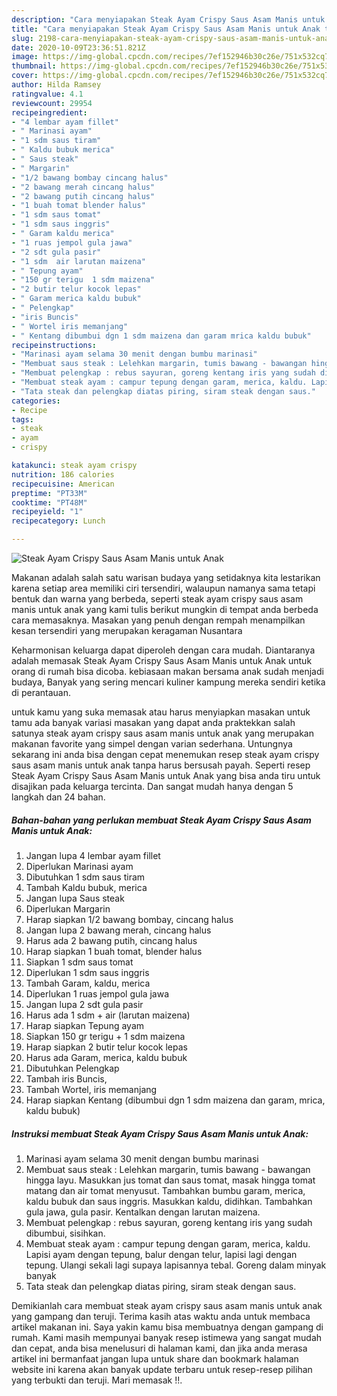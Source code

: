 ```yaml
---
description: "Cara menyiapakan Steak Ayam Crispy Saus Asam Manis untuk Anak teraktual"
title: "Cara menyiapakan Steak Ayam Crispy Saus Asam Manis untuk Anak teraktual"
slug: 2198-cara-menyiapakan-steak-ayam-crispy-saus-asam-manis-untuk-anak-teraktual
date: 2020-10-09T23:36:51.821Z
image: https://img-global.cpcdn.com/recipes/7ef152946b30c26e/751x532cq70/steak-ayam-crispy-saus-asam-manis-untuk-anak-foto-resep-utama.jpg
thumbnail: https://img-global.cpcdn.com/recipes/7ef152946b30c26e/751x532cq70/steak-ayam-crispy-saus-asam-manis-untuk-anak-foto-resep-utama.jpg
cover: https://img-global.cpcdn.com/recipes/7ef152946b30c26e/751x532cq70/steak-ayam-crispy-saus-asam-manis-untuk-anak-foto-resep-utama.jpg
author: Hilda Ramsey
ratingvalue: 4.1
reviewcount: 29954
recipeingredient:
- "4 lembar ayam fillet"
- " Marinasi ayam"
- "1 sdm saus tiram"
- " Kaldu bubuk merica"
- " Saus steak"
- " Margarin"
- "1/2 bawang bombay cincang halus"
- "2 bawang merah cincang halus"
- "2 bawang putih cincang halus"
- "1 buah tomat blender halus"
- "1 sdm saus tomat"
- "1 sdm saus inggris"
- " Garam kaldu merica"
- "1 ruas jempol gula jawa"
- "2 sdt gula pasir"
- "1 sdm  air larutan maizena"
- " Tepung ayam"
- "150 gr terigu  1 sdm maizena"
- "2 butir telur kocok lepas"
- " Garam merica kaldu bubuk"
- " Pelengkap"
- "iris Buncis"
- " Wortel iris memanjang"
- " Kentang dibumbui dgn 1 sdm maizena dan garam mrica kaldu bubuk"
recipeinstructions:
- "Marinasi ayam selama 30 menit dengan bumbu marinasi"
- "Membuat saus steak : Lelehkan margarin, tumis bawang - bawangan hingga layu. Masukkan jus tomat dan saus tomat, masak hingga tomat matang dan air tomat menyusut. Tambahkan bumbu garam, merica, kaldu bubuk dan saus inggris. Masukkan kaldu, didihkan. Tambahkan gula jawa, gula pasir. Kentalkan dengan larutan maizena."
- "Membuat pelengkap : rebus sayuran, goreng kentang iris yang sudah dibumbui, sisihkan."
- "Membuat steak ayam : campur tepung dengan garam, merica, kaldu. Lapisi ayam dengan tepung, balur dengan telur, lapisi lagi dengan tepung. Ulangi sekali lagi supaya lapisannya tebal. Goreng dalam minyak banyak"
- "Tata steak dan pelengkap diatas piring, siram steak dengan saus."
categories:
- Recipe
tags:
- steak
- ayam
- crispy

katakunci: steak ayam crispy 
nutrition: 186 calories
recipecuisine: American
preptime: "PT33M"
cooktime: "PT48M"
recipeyield: "1"
recipecategory: Lunch

---
```



![Steak Ayam Crispy Saus Asam Manis untuk Anak](https://img-global.cpcdn.com/recipes/7ef152946b30c26e/751x532cq70/steak-ayam-crispy-saus-asam-manis-untuk-anak-foto-resep-utama.jpg)

Makanan adalah salah satu warisan budaya yang setidaknya kita lestarikan karena setiap area memiliki ciri tersendiri, walaupun namanya sama tetapi bentuk dan warna yang berbeda, seperti steak ayam crispy saus asam manis untuk anak yang kami tulis berikut mungkin di tempat anda berbeda cara memasaknya. Masakan yang penuh dengan rempah menampilkan kesan tersendiri yang merupakan keragaman Nusantara

Keharmonisan keluarga dapat diperoleh dengan cara mudah. Diantaranya adalah memasak Steak Ayam Crispy Saus Asam Manis untuk Anak untuk orang di rumah bisa dicoba. kebiasaan makan bersama anak sudah menjadi budaya, Banyak yang sering mencari kuliner kampung mereka sendiri ketika di perantauan.



untuk kamu yang suka memasak atau harus menyiapkan masakan untuk tamu ada banyak variasi masakan yang dapat anda praktekkan salah satunya steak ayam crispy saus asam manis untuk anak yang merupakan makanan favorite yang simpel dengan varian sederhana. Untungnya sekarang ini anda bisa dengan cepat menemukan resep steak ayam crispy saus asam manis untuk anak tanpa harus bersusah payah.
Seperti resep Steak Ayam Crispy Saus Asam Manis untuk Anak yang bisa anda tiru untuk disajikan pada keluarga tercinta. Dan sangat mudah hanya dengan 5 langkah dan 24 bahan.


<!--inarticleads1-->

##### Bahan-bahan yang perlukan membuat Steak Ayam Crispy Saus Asam Manis untuk Anak:

1. Jangan lupa 4 lembar ayam fillet
1. Diperlukan  Marinasi ayam
1. Dibutuhkan 1 sdm saus tiram
1. Tambah  Kaldu bubuk, merica
1. Jangan lupa  Saus steak
1. Diperlukan  Margarin
1. Harap siapkan 1/2 bawang bombay, cincang halus
1. Jangan lupa 2 bawang merah, cincang halus
1. Harus ada 2 bawang putih, cincang halus
1. Harap siapkan 1 buah tomat, blender halus
1. Siapkan 1 sdm saus tomat
1. Diperlukan 1 sdm saus inggris
1. Tambah  Garam, kaldu, merica
1. Diperlukan 1 ruas jempol gula jawa
1. Jangan lupa 2 sdt gula pasir
1. Harus ada 1 sdm + air (larutan maizena)
1. Harap siapkan  Tepung ayam
1. Siapkan 150 gr terigu + 1 sdm maizena
1. Harap siapkan 2 butir telur kocok lepas
1. Harus ada  Garam, merica, kaldu bubuk
1. Dibutuhkan  Pelengkap
1. Tambah iris Buncis,
1. Tambah  Wortel, iris memanjang
1. Harap siapkan  Kentang (dibumbui dgn 1 sdm maizena dan garam, mrica, kaldu bubuk)




<!--inarticleads2-->

##### Instruksi membuat  Steak Ayam Crispy Saus Asam Manis untuk Anak:

1. Marinasi ayam selama 30 menit dengan bumbu marinasi
1. Membuat saus steak : Lelehkan margarin, tumis bawang - bawangan hingga layu. Masukkan jus tomat dan saus tomat, masak hingga tomat matang dan air tomat menyusut. Tambahkan bumbu garam, merica, kaldu bubuk dan saus inggris. Masukkan kaldu, didihkan. Tambahkan gula jawa, gula pasir. Kentalkan dengan larutan maizena.
1. Membuat pelengkap : rebus sayuran, goreng kentang iris yang sudah dibumbui, sisihkan.
1. Membuat steak ayam : campur tepung dengan garam, merica, kaldu. Lapisi ayam dengan tepung, balur dengan telur, lapisi lagi dengan tepung. Ulangi sekali lagi supaya lapisannya tebal. Goreng dalam minyak banyak
1. Tata steak dan pelengkap diatas piring, siram steak dengan saus.




Demikianlah cara membuat steak ayam crispy saus asam manis untuk anak yang gampang dan teruji. Terima kasih atas waktu anda untuk membaca artikel makanan ini. Saya yakin kamu bisa membuatnya dengan gampang di rumah. Kami masih mempunyai banyak resep istimewa yang sangat mudah dan cepat, anda bisa menelusuri di halaman kami, dan jika anda merasa artikel ini bermanfaat jangan lupa untuk share dan bookmark halaman website ini karena akan banyak update terbaru untuk resep-resep pilihan yang terbukti dan teruji. Mari memasak !!. 
